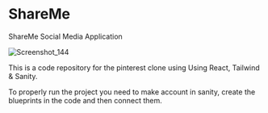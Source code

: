 # ShareMe
ShareMe Social Media Application

![Screenshot_144](https://user-images.githubusercontent.com/98268791/202471466-40da155b-ca8c-4f5d-97f3-302f94a7546d.png)

This is a code repository for the pinterest clone using Using React, Tailwind & Sanity.

To properly run the project you need to make account in sanity, create the blueprints in the code and then connect them.
